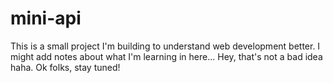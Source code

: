 # mini-api

This is a small project I'm building to understand web development better.
I might add notes about what I'm learning in here... Hey, that's not a bad idea haha. Ok folks, stay tuned!
